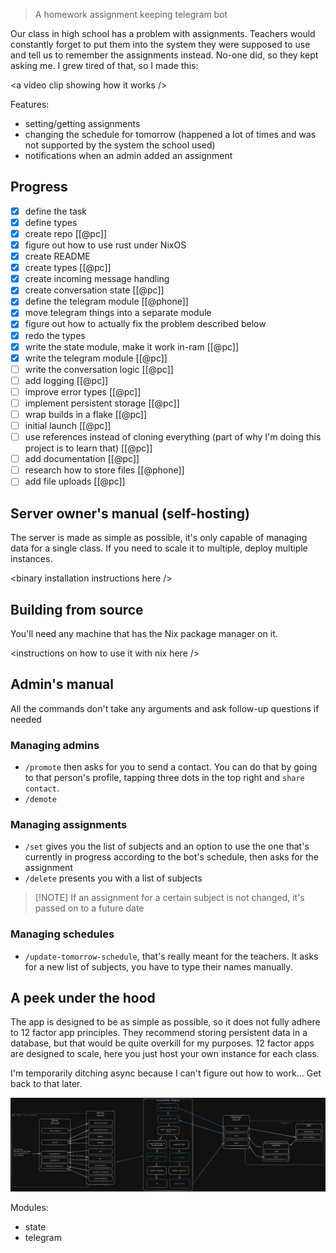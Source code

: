 > A homework assignment keeping telegram bot

Our class in high school has a problem with assignments. Teachers would constantly forget to put them into the system they were supposed to use and tell us to remember the assignments instead. No-one did, so they kept asking me. I grew tired of that, so I made this:

\<a video clip showing how it works />

Features:
- setting/getting assignments
- changing the schedule for tomorrow (happened a lot of times and was not supported by the system the school used)
- notifications when an admin added an assignment

## Progress
- [x] define the task
- [x] define types
- [x] create repo [[@pc]]
- [x] figure out how to use rust under NixOS
- [x] create README
- [x] create types [[@pc]]
- [x] create incoming message handling
- [x] create conversation state [[@pc]]
- [x] define the telegram module [[@phone]]
- [x] move telegram things into a separate module
- [x] figure out how to actually fix the problem described below
- [x] redo the types
- [x] write the state module, make it work in-ram [[@pc]]
- [x] write the telegram module [[@pc]]
- [ ] write the conversation logic [[@pc]]
- [ ] add logging [[@pc]]
- [ ] improve error types [[@pc]]
- [ ] implement persistent storage [[@pc]]
- [ ] wrap builds in a flake [[@pc]]
- [ ] initial launch [[@pc]]
- [ ] use references instead of cloning everything (part of why I'm doing this project is to learn that) [[@pc]]
- [ ] add documentation [[@pc]]
- [ ] research how to store files [[@phone]]
- [ ] add file uploads [[@pc]]

## Server owner's manual (self-hosting)
The server is made as simple as possible, it's only capable of managing data for a single class. If you need to scale it to multiple, deploy multiple instances.

\<binary installation instructions here />

## Building from source
You'll need any machine that has the Nix package manager on it.

\<instructions on how to use it with nix here />

## Admin's manual
All the commands don't take any arguments and ask follow-up questions if needed

### Managing admins
- `/promote` then asks for you to send a contact. You can do that by going to that person's profile, tapping three dots in the top right and `share contact`.
- `/demote`

### Managing assignments
- `/set` gives you the list of subjects and an option to use the one that's currently in progress according to the bot's schedule, then asks for the assignment
- `/delete` presents you with a list of subjects

> [!NOTE] If an assignment for a certain subject is not changed, it's passed on to a future date

### Managing schedules
- `/update-tomorrow-schedule`, that's really meant for the teachers. It asks for a new list of subjects, you have to type their names manually.

## A peek under the hood
The app is designed to be as simple as possible, so it does not fully adhere to 12 factor app principles. They recommend storing persistent data in a database, but that would be quite overkill for my purposes. 12 factor apps are designed to scale, here you just host your own instance for each class.

I'm temporarily ditching async because I can't figure out how to work… Get back to that later.

![diagram](assets/diagram.excalidraw.png)

Modules:
- state
- telegram
